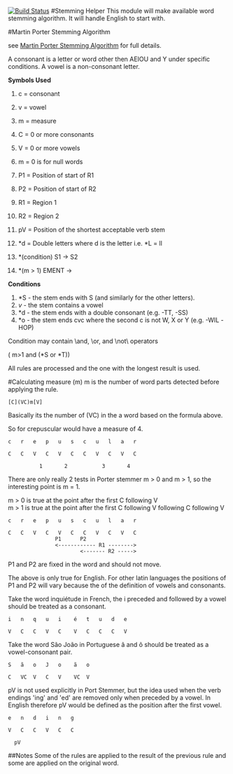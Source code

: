 [![Build Status](https://travis-ci.org/RCT-Solutions/rct-stemming.svg?branch=master)](https://travis-ci.org/RCT-Solutions/rct-stemming)
#Stemming Helper
This module will make available word stemming algorithm.  It will handle English to start with.

#Martin Porter Stemming Algorithm

see [Martin Porter Stemming Algorithm](http://snowball.tartarus.org/algorithms/porter/stemmer.html) for full details.

A consonant is a letter or word other then AEIOU and Y under specific conditions.
A vowel is a non-consonant letter.

<b>Symbols Used</b>

1.  c = consonant
1.  v = vowel
1.  m = measure
1.  C = 0 or more consonants
1.  V = 0 or more vowels
1.  m = 0 is for null words
1.  P1 = Position of start of R1
1.  P2 = Position of start of R2
1.  R1 = Region 1
1.  R2 = Region 2
1.  pV = Position of the shortest acceptable verb stem
1.  *d = Double letters where d is the letter i.e. *L = ll

1.  *(condition) S1 -> S2
1.  *(m > 1) EMENT ->

<b>Conditions</b>

1.  *S   - the stem ends with S (and similarly for the other letters).
1.  *v*  - the stem contains a vowel
1.  *d   - the stem ends with a double consonant (e.g. -TT, -SS)
1.  *o   - the stem ends cvc where the second c is not W, X or Y (e.g. -WIL -HOP)

Condition may contain \and\, \or\, and \not\ operators

( m>1 and (*S or *T))

All rules are processed and the one with the longest result is used.

#Calculating measure (m)
m is the number of word parts detected before applying the rule.

    [C](VC)m[V]

Basically its the number of (VC) in the a word based on the formula above.

So for crepuscular would have a measure of 4.


    c   r   e   p   u   s   c   u   l   a   r
             
    C   C   V   C   V   C   C   V   C   V   C
   
              1       2           3       4
              
There are only really 2 tests in Porter stemmer m > 0 and m > 1, so the interesting point is m = 1.
              
m > 0 is true at the point after the first C following V<br/>
m > 1 is true at the point after the first C following V following C following V 

              
    c   r   e   p   u   s   c   u   l   a   r
             
    C   C   V   C   V   C   C   V   C   V   C
                   P1      P2
                   <------------ R1 -------->
                           <------- R2 ----->
                            
P1 and P2 are fixed in the word and should not move.

The above is only true for English.  For other latin languages the positions of P1 and P2 will vary because the of the 
definition of vowels and consonants.

Take the word inquiétude in French, the i preceded and followed by a vowel should 
be treated as a consonant.  

    i   n   q   u   i    é   t   u   d   e
       
    V   C   C   V   C    V   C   C   C   V   

Take the word São João in Portuguese ã and õ should be treated as a vowel-consonant pair.

    S   ã   o   J   o    ã   o
    
    C   VC  V   C   V    VC  V
    
pV is not used explicitly in Port Stemmer, but the idea used when the verb endings 'ing' and 'ed' are removed only when 
preceded by a vowel.  In English therefore pV would be defined as the position after the first vowel.    

    e   n   d   i   n   g
    
    V   C   C   V   C   C
      
      pV  

##Notes
Some of the rules are applied to the result of the previous rule and some are applied on the original word.  